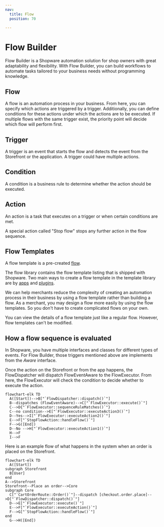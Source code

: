 ```yaml
---
nav:
  title: Flow
  position: 70

---
```


# Flow Builder

Flow Builder is a Shopware automation solution for shop owners with great adaptability and flexibility. With Flow Builder, you can build workflows to automate tasks tailored to your business needs without programming knowledge.

## Flow

A flow is an automation process in your business. From here, you can specify which actions are triggered by a trigger. Additionally, you can define conditions for these actions under which the actions are to be executed. If multiple flows with the same trigger exist, the priority point will decide which flow will perform first.

## Trigger

A trigger is an event that starts the flow and detects the event from the Storefront or the application. A trigger could have multiple actions.

## Condition

A condition is a business rule to determine whether the action should be executed.

## Action

An action is a task that executes on a trigger or when certain conditions are met.

A special action called "Stop flow" stops any further action in the flow sequence.

## Flow Templates

A flow template is a pre-created [flow](#flow).

The flow library contains the flow template listing that is shipped with Shopware. Two main ways to create a flow template in the template library are by [apps](../../guides/plugins/plugins/framework/flow/) and [plugins](../../guides/plugins/apps/flow-builder/).

We can help merchants reduce the complexity of creating an automation process in their business by using a flow template rather than building a flow. As a merchant, you may design a flow more easily by using the flow templates. So you don't have to create complicated flows on your own.

You can view the details of a flow template just like a regular flow. However, flow templates can't be modified.

## How a flow sequence is evaluated

In Shopware, you have multiple interfaces and classes for different types of events. For Flow Builder, those triggers mentioned above are implements from the *Aware* interface.

Once the action on the Storefront or from the app happens, the FlowDispatcher will dispatch FlowEventAware to the FlowExecutor. From here, the FlowExecutor will check the condition to decide whether to execute the action.

```mermaid
flowchart-elk TD
  A([Start])-->B["`FlowDispatcher::dispatch()`"]
  B--dispatches (FlowEventAware)-->C["`FlowExecutor::execute()`"]
  C-->D{"`FlowExecutor::sequenceRuleMatches()`"}
  C--no condition-->E["`FlowExecutor::executeAction3()`"]
  D--Yes-->I["`FlowExecutor::executeAction2()`"]    
  E-->F["`StopFlowAction::handleFlow()`"]
  F-->G([End])
  D--No -->H["`FlowExecutor::executeAction1()`"]
  H-->F
  I-->F
```

Here is an example flow of what happens in the system when an order is placed on the Storefront.

```mermaid
flowchart-elk TD
  A([Start])
subgraph Storefront
  B[User]
end
A-->Storefront
Storefront--Place an order-->Core
subgraph Core
  C["`CartOrderRoute::Order()`"]--dispatch [checkout.order.place]-->D["`FlowDispatcher::dispatch()`"]
  D-->E["`FlowExecutor::execute()`"]
  E-->F["`FlowExecutor::executeAction()`"]
  F-->G["`StopFlowAction::handleFlow()`"]
end
  G-->H([End])
```
